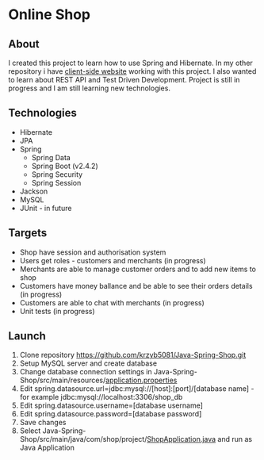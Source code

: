 # Online Shop
## About
I created this project to learn how to use Spring and Hibernate. 
In my other repository i have [client-side website](https://github.com/krzyb5081/vue-shop-client) working with this project.
I also wanted to learn about REST API and Test Driven Development.
Project is still in progress and I am still learning new technologies.

## Technologies

- Hibernate
- JPA
- Spring
  - Spring Data
  - Spring Boot (v2.4.2)
  - Spring Security
  - Spring Session
- Jackson
- MySQL
- JUnit - in future

## Targets
- Shop have session and authorisation system
- Users get roles - customers and merchants (in progress)
- Merchants are able to manage customer orders and to add new items to shop
- Customers have money ballance and be able to see their orders details (in progress)
- Customers are able to chat with merchants (in progress)
- Unit tests (in progress)

## Launch
1. Clone repository https://github.com/krzyb5081/Java-Spring-Shop.git
2. Setup MySQL server and create database
3. Change database connection settings in Java-Spring-Shop/src/main/resources/[application.properties](src/main/resources/application.properties)
4. Edit spring.datasource.url=jdbc:mysql://[host]:[port]/[database name] - for example jdbc:mysql://localhost:3306/shop_db
5. Edit spring.datasource.username=[database username]
6. Edit spring.datasource.password=[database password]
7. Save changes
8. Select Java-Spring-Shop/src/main/java/com/shop/project/[ShopApplication.java](src/main/java/com/shop/project/ShopApplication.java) and run as Java Application
